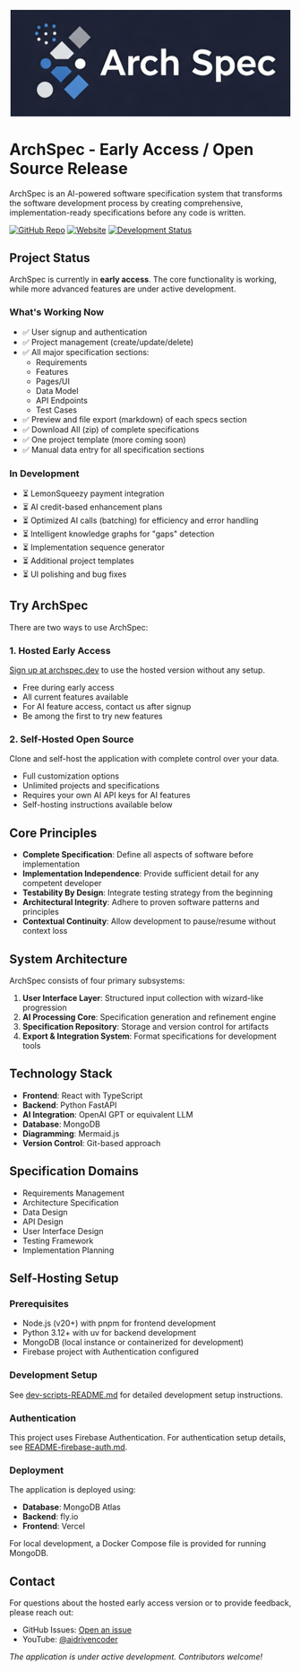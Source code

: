 <p align="center">
  <img src="frontend/public/assets/images/arch-spec-logo-horizontal.png" alt="ArchSpec Logo" width="500"/>
</p>

# ArchSpec - Early Access / Open Source Release

ArchSpec is an AI-powered software specification system that transforms the software development process by creating comprehensive, implementation-ready specifications before any code is written.

[![GitHub Repo](https://img.shields.io/badge/GitHub-Repo-blue)](https://github.com/mamertofabian/arch-spec)
[![Website](https://img.shields.io/badge/Website-archspec.dev-green)](https://archspec.dev)
[![Development Status](https://img.shields.io/badge/Status-Early%20Access-orange)](https://archspec.dev)

## Project Status

ArchSpec is currently in **early access**. The core functionality is working, while more advanced features are under active development.

### What's Working Now

- ✅ User signup and authentication
- ✅ Project management (create/update/delete)
- ✅ All major specification sections:
  - Requirements
  - Features
  - Pages/UI
  - Data Model
  - API Endpoints
  - Test Cases
- ✅ Preview and file export (markdown) of each specs section
- ✅ Download All (zip) of complete specifications
- ✅ One project template (more coming soon)
- ✅ Manual data entry for all specification sections

### In Development

- ⏳ LemonSqueezy payment integration
- ⏳ AI credit-based enhancement plans
- ⏳ Optimized AI calls (batching) for efficiency and error handling
- ⏳ Intelligent knowledge graphs for "gaps" detection
- ⏳ Implementation sequence generator
- ⏳ Additional project templates
- ⏳ UI polishing and bug fixes

## Try ArchSpec

There are two ways to use ArchSpec:

### 1. Hosted Early Access

[Sign up at archspec.dev](https://archspec.dev/register) to use the hosted version without any setup.

- Free during early access
- All current features available
- For AI feature access, contact us after signup
- Be among the first to try new features

### 2. Self-Hosted Open Source

Clone and self-host the application with complete control over your data.

- Full customization options
- Unlimited projects and specifications
- Requires your own AI API keys for AI features
- Self-hosting instructions available below

## Core Principles

- **Complete Specification**: Define all aspects of software before implementation
- **Implementation Independence**: Provide sufficient detail for any competent developer
- **Testability By Design**: Integrate testing strategy from the beginning
- **Architectural Integrity**: Adhere to proven software patterns and principles
- **Contextual Continuity**: Allow development to pause/resume without context loss

## System Architecture

ArchSpec consists of four primary subsystems:

1. **User Interface Layer**: Structured input collection with wizard-like progression
2. **AI Processing Core**: Specification generation and refinement engine
3. **Specification Repository**: Storage and version control for artifacts
4. **Export & Integration System**: Format specifications for development tools

## Technology Stack

- **Frontend**: React with TypeScript
- **Backend**: Python FastAPI
- **AI Integration**: OpenAI GPT or equivalent LLM
- **Database**: MongoDB
- **Diagramming**: Mermaid.js
- **Version Control**: Git-based approach

## Specification Domains

- Requirements Management
- Architecture Specification
- Data Design
- API Design
- User Interface Design
- Testing Framework
- Implementation Planning

## Self-Hosting Setup

### Prerequisites

- Node.js (v20+) with pnpm for frontend development
- Python 3.12+ with uv for backend development
- MongoDB (local instance or containerized for development)
- Firebase project with Authentication configured

### Development Setup

See [dev-scripts-README.md](dev-scripts-README.md) for detailed development setup instructions.

### Authentication

This project uses Firebase Authentication. For authentication setup details, see [README-firebase-auth.md](README-firebase-auth.md).

### Deployment

The application is deployed using:

- **Database**: MongoDB Atlas
- **Backend**: fly.io
- **Frontend**: Vercel

For local development, a Docker Compose file is provided for running MongoDB.

## Contact

For questions about the hosted early access version or to provide feedback, please reach out:

- GitHub Issues: [Open an issue](https://github.com/mamertofabian/arch-spec/issues)
- YouTube: [@aidrivencoder](https://youtube.com/@aidrivencoder)

_The application is under active development. Contributors welcome!_
